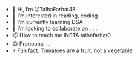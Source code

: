 - 👋 Hi, I’m @TalhaFarhat48
- 👀 I’m interested in reading, coding
- 🌱 I’m currently learning DSA
- 💞️ I’m looking to collaborate on .....
- 📫 How to reach me INSTA talhafarhat0
- 😄 Pronouns: ...
- ⚡ Fun fact: Tomatoes are a fruit, not a vegetable.

<!---
TalhaFarhat48/TalhaFarhat48 is a ✨ special ✨ repository because its `README.md` (this file) appears on your GitHub profile.
You can click the Preview link to take a look at your changes.
--->
